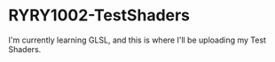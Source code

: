 # RYRY1002-TestShaders
I'm currently learning GLSL, and this is where I'll be uploading my Test Shaders.
